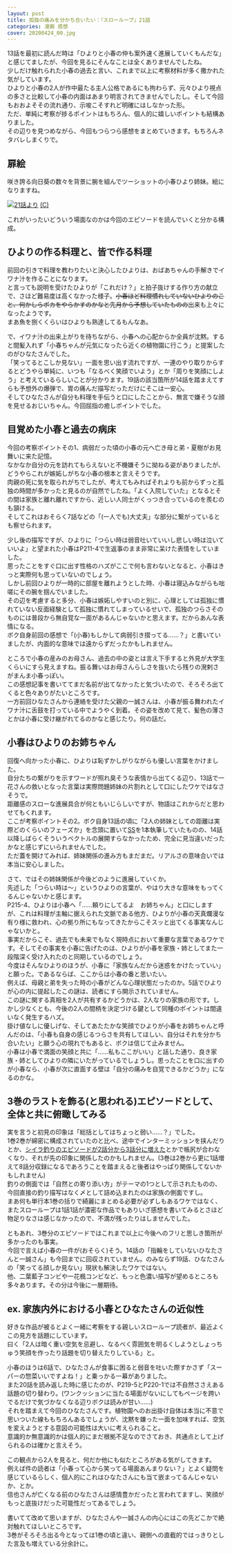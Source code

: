 ```yaml
---
layout: post
title: 孤独の痛みを分かち合いたい：『スローループ』21話
categories: 漫画 感想
cover: 20200424_00.jpg
---
```


13話を最初に読んだ時は「ひよりと小春の仲も案外速く進展していくもんだな」と感じてましたが、今回を見るにそんなことは全くありませんでしたね。  
少しだけ触れられた小春の過去と言い、これまで以上に考察材料が多く撒かれた気がしています。  
ひよりと小春の2人が作中最たる主人公格であるにも拘わらず、元々ひより視点の多さと比較して小春の内面はあまり明言されてきませんでしたし。そして今回もおおよそその流れ通り、示唆こそすれど明確にはしなかった形。  
ただ、単純に考察が捗るポイントはもちろん、個人的に嬉しいポイントも結構ありました。  
その辺りを見つめながら、今回もつらつら感想をまとめていきます。もちろんネタバレしまくりで。

## 扉絵

咲き誇る向日葵の数々を背景に腕を組んでツーショットの小春ひより姉妹。絵になりますね。

[![21話より](/images/20200424_00.jpg "21話")][QTD0] [(C)][C]

これがいったいどういう場面なのかは今回のエピソードを読んでいくと分かる構成。

## ひよりの作る料理と、皆で作る料理

前回の引きで料理を教わりたいと決心したひよりは、おばあちゃんの手解きでイワナ汁を作ることになります。  
と言っても説明を受けたひよりが「これだけ？」と拍子抜けする作り方の献立で、さほど難易度は高くなかった様子。~~小春ほど料理慣れしていないひよりのこと、何かしらポカをやらかすのかなと先月から予想していたものの~~出来も上々になったようです。  
まあ魚を捌くくらいはひよりも熟達してるもんなあ。

で、イワナ汁の出来上がりを待ちながら、小春への心配からか全員が沈黙。すると間髪入れず「小春ちゃんが元気になったら近くの植物園に行こう」と提案したのがひなたさんでした。  
「笑ってるとこしか見ない」一面を思い出す流れですが、一連のやり取りからするとどうやら単純に、いつも「なるべく笑顔でいよう」とか「周りを笑顔にしよう」と考えているらしいことが分かります。19話の該当箇所が14話を踏まえてすらも予想外の爆弾で、胃の痛んだ描写だっただけにそこは一安心。  
そしてひなたさんが自分も料理を手伝うと口にしたことから、無言で嫌そうな顔を見せるおじいちゃん。今回屈指の癒しポイントでした。

## 目覚めた小春と過去の病床

今回の考察ポイントその1、病弱だった頃の小春の元へ亡き母と弟・夏樹がお見舞いに来た記憶。  
なかなか自分の元を訪れてもらえないと不機嫌そうに拗ねる姿がありましたが、どうやらこれが嫉妬しがちな小春の根本と言えそうです。  
肉親の死に気を取られがちでしたが、考えてもみればそれよりも前からずっと孤独の時間が多かったと見るのが自然でしたね。「よく入院していた」となるとその間は家族と離れ離れですから、近しい人同士がくっつき合っているのを羨むのも頷ける。  
そしてこれはおそらく7話などの「(一人でも)大丈夫」な部分に繋がっているとも察せられます。  

少し後の描写ですが、ひよりに「つらい時は弱音吐いていいし悲しい時は泣いていいよ」と望まれた小春はP211-4で生返事のまま非常に呆けた表情をしていました。  
思ったことをすぐ口に出す性格のハズがここで何も言わないとなると、小春はきっと実際何も思っていないのでしょう。  
しかし前回ひよりが一時的に部屋を離れようとした時、小春は寝込みながらも咄嗟にその腕を掴んでいました。  
その辺を考慮すると多分、小春は嫉妬しやすいのと別に、心理としては孤独に慣れていない反面経験として孤独に慣れてしまっているせいで、孤独のつらさそのものには普段から無自覚な一面があるんじゃないかと思えます。だからあんな表情になる。  
ボク自身前回の感想で「(小春)もしかして病弱引き摺ってる……？」と書いていましたが、内面的な意味では遠からずだったかもしれません。

ところで小春の産みのお母さん、過去の中の姿とは言え下手すると外見が大学生くらいにすら見えますね。振る舞いはお母さんらしさを抜いたら残りの溌剌さがまんま小春っぽい。  
この感想記事を書いててまだ名前が出てなかったと気づいたので、そろそろ出てくると色々ありがたいところです。  
一方前回ひなたさんから連絡を受けた父親の一誠さんは、小春が振る舞われたイワナ汁に舌鼓を打っている中でようやく到着。その姿を改めて見て、髪色の薄さとかは小春に受け継がれてるのかなと感じたり。何の話だ。

## 小春はひよりのお姉ちゃん

回復へ向かった小春に、ひよりは恥ずかしがりながらも優しい言葉をかけました。  
自分たちの繋がりを示すワードが照れ臭そうな表情から出てくる辺り、13話で一花さんの救いとなった言葉は実際問題姉妹の片割れとして口にしたワケではなさそうで。  
距離感のスローな進展具合が何ともいじらしいですが、物語はこれからだと思わせてもくれます。  
ここが考察ポイントその2。ボク自身13話の頃に「2人の姉妹としての距離は実際どのくらいのフェーズか」を念頭に置いて[SS][Ref1]を1本執筆していたものの、14話以降しばらくそういうベクトルの展開すらなかったため、完全に見当違いだったかなと感じずにいられませんでした。  
ただ蓋を開けてみれば、姉妹関係の進み方もまだまだ。リアルさの意味合いでは本当に安心しました。

さて、ではその姉妹関係が今後どのように進展していくか。  
先述した「つらい時は〜」というひよりの言葉が、やはり大きな意味をもってくるんじゃないかと感じます。  
P215-4、ひよりは小春へ「……頼りにしてるよ　お姉ちゃん」と口にしますが、これは料理が主軸に据えられた文脈である他方、ひよりが小春の天真爛漫な有り様に救われ、心の拠り所にもなってきたからこそスッと出てくる事実なんじゃないかと。  
事実だからこそ、過去でも未来でもなく現時点において重要な言葉であるワケです。そしてその事実を小春に告げたのは、ひよりが小春を家族・姉としてまた一段階深く受け入れたのと同期しているのでしょう。  
今度はそんなひよりのほうが、小春に「家族なんだから迷惑をかけたっていい」と願った。であるならば、ここからは小春の番と思いたい。  
例えば、母親と弟を失った時の小春がどんな心理状態だったのか。5話でひよりが心の内に提起したこの謎は、読者にすら開示されていません。  
この謎に関する真相を2人が共有するかどうかは、2人なりの家族の形です。しかし少なくとも、今後の2人の間柄を決定づける鍵として同種のポイントは間違いなく発生するハズ。  
掛け値なしに優しげな、そしてあたたかな笑顔でひよりが小春をお姉ちゃんと呼んだのは、「小春も自身の感じるつらさを共有してほしい、自分はそれを分かち合いたい」と願う心の現れでもあると、ボクは信じて止みません。  
小春は小春で満面の笑顔と共に「……私もここがいい」と話した通り、良き家族・姉としてひよりの隣にいたがっているでしょうし。思ったことを口に出すのが小春なら、小春が次に直面する壁は「自分の痛みを自覚できるかどうか」になるのかな。

## 3巻のラストを飾る(と思われる)エピソードとして、全体と共に俯瞰してみる

実を言うと初見の印象は「総括としてはちょっと弱い……？」でした。  
1巻2巻が綿密に構成されていたのと比べ、途中でインターミッションを挟んだりとか、[シイラ釣りのエピソードが2話分から3話分に増えた][Ref2]とかで帳尻が合わなくなり、それが先の印象に関係したのかもしれません。(3巻は2巻から更に1話増えて8話分収録になるであろうことを踏まえると後者はやっぱり関係してないかもしれません)  
釣りの側面では「自然との寄り添い方」がテーマの1つとして示されたものの、今回直接の釣り描写はなく〆として詰め込まれたのは家族の側面ですし。  
まあ何も単行本1巻の括りで綺麗にまとめる必要が必ずしもあるワケではなく、またスローループは1話1話が濃密な作品でもありいざ感想を書いてみるとさほど物足りなさは感じなかったので、不満が残ったりはしませんでした。

ともあれ、3巻分のエピソードではこれまで以上に今後へのフリと思しき箇所が多かったのも事実。  
今回で言えば小春の一件が(おそらく)そう。14話の「指輪をしていないひなたさんと一誠さん」も今回までに回収されていません。のみならず19話、ひなたさんの「笑ってる顔しか見ない」現状も解決したワケではない。  
他、二葉藍子コンビや一花楓コンビなど、もっと色濃い描写が望めるところも多々あります。その分は今後に一層期待。

## ex. 家族内外における小春とひなたさんの近似性

好きな作品が被るとよく一緒に考察をする親しいスローループ読者が、最近よくこの見方を話題にしています。  
曰く「2人は暗く重い空気を忌避し、なるべく雰囲気を明るくしようとしょっちゅう笑顔を作ったり話題を切り替えたりしている」と。

小春のほうは6話で、ひなたさんが食事に困ると弱音を吐いた際すかさず「スーパーの惣菜いいですよね！」と乗っかる一幕がありました。  
また20話を読み返した時に感じたのが、P219-5とP220-1では不自然ささえある話題の切り替わり。(ワンクッションに当たる場面がないにしてもページを跨いでるだけで気づかなくなる辺りボクは読みが甘い……)  
それを踏まえて今回のひなたさんです。植物園へのお出掛け自体は本当に不意で思いついた線ももちろんあるでしょうが、沈黙を嫌った一面を加味すれば、空気を変えようとする意図の可能性は大いに考えられること。  
意識的か無意識的かは個人的にまだ根拠不足なのでさておき、共通点として上げられるのは確かと言えそう。

この観点から2人を見ると、何だか他にも似たところがある気がしてきます。  
例えば件の読者は「小春って心から笑ってる場面あんまりない？」とよく疑問を感じているらしく、個人的にこれはひなたさんにも当て嵌まってるんじゃないか、とか。  
信也さんが亡くなる前のひなたさんは感情豊かだったと言われてますし、笑顔がもっと底抜けだった可能性だってあるでしょう。  

書いてて改めて思いますが、ひなたさんや一誠さんの内心にはこの先どこかで絶対触れてほしいところです。  
3巻がそろそろ出る今となっては1巻の頃と違い、親側への直截的ではっきりとした言及も増えている分余計に。

[C]: (C)

[QTD0]: https://twitter.com/mangatimekirara/status/1253601347003277314
[Ref1]: https://www.pixiv.net/novel/show.php?id=11715782
[Ref2]: https://twitter.com/uma401/status/1220638066273992704
